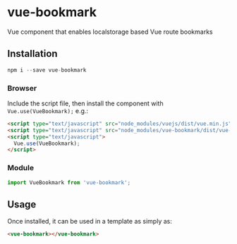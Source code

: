 # vue-bookmark

Vue component that enables localstorage based Vue route bookmarks

## Installation

```js
npm i --save vue-bookmark
```

### Browser

Include the script file, then install the component with `Vue.use(VueBookmark);` e.g.:

```html
<script type="text/javascript" src="node_modules/vuejs/dist/vue.min.js"></script>
<script type="text/javascript" src="node_modules/vue-bookmark/dist/vue-bookmark.min.js"></script>
<script type="text/javascript">
  Vue.use(VueBookmark);
</script>
```

### Module

```js
import VueBookmark from 'vue-bookmark';
```

## Usage

Once installed, it can be used in a template as simply as:

```html
<vue-bookmark></vue-bookmark>
```
